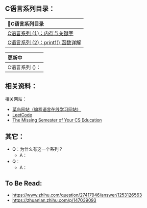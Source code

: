 ## C语言系列目录：

<div class='center'>

| 📕C语言系列目录                                                               |
| :--------------------------------------------------------------------------- |
| [C语言系列 (1)：内存与关键字](Blogs\C\C语言系列%20(1)：内存与关键字.md)      |
| [C语言系列 (2)：printf() 函数详解](Blogs\C\C语言系列%20(1)：内存与关键字.md) |

</div>

<div class='center'>

| 更新中         |
| :------------- |
| C语言系列 ()： |

</div>

## 相关资料：



相关网站：

- [菜鸟网站（编程语言在线学习网站）](https://www.runoob.com/)
- [LeetCode](https://leetcode.cn/)	
- [The Missing Semester of Your CS Education](https://missing.csail.mit.edu/)


## 其它：
- Q：为什么有这一个系列？
	- A：
- Q：	
	- A：

## To Be Read:

- https://www.zhihu.com/question/27417946/answer/1253126563
- https://zhuanlan.zhihu.com/p/147039093












